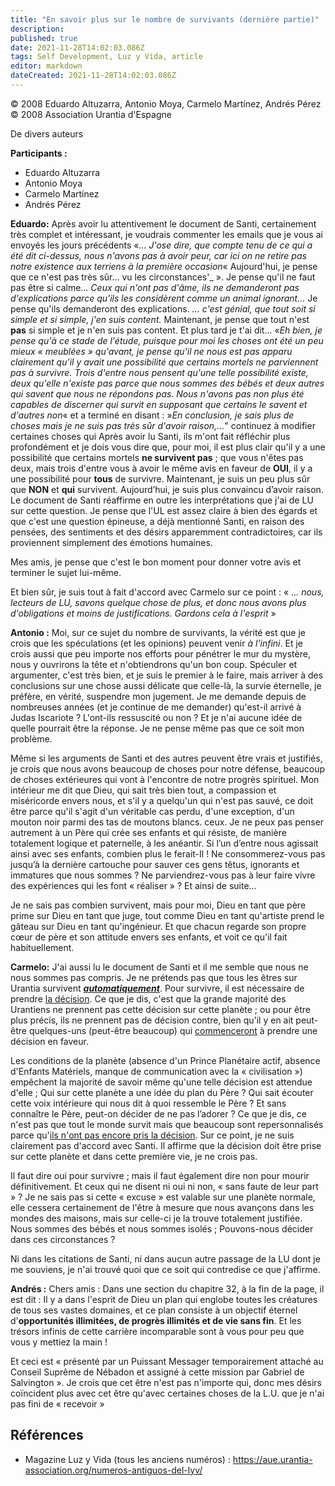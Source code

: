 ```yaml
---
title: "En savoir plus sur le nombre de survivants (dernière partie)"
description: 
published: true
date: 2021-11-28T14:02:03.086Z
tags: Self Development, Luz y Vida, article
editor: markdown
dateCreated: 2021-11-28T14:02:03.086Z
---
```


<p class="v-card v-sheet theme--light gray lighten-3 px-2">© 2008 Eduardo Altuzarra, Antonio Moya, Carmelo Martínez, Andrés Pérez<br>© 2008 Association Urantia d'Espagne</p>


De divers auteurs

**Participants :**

- Eduardo Altuzarra
- Antonio Moya
- Carmelo Martínez
- Andrés Pérez

**Eduardo:** Après avoir lu attentivement le document de Santi, certainement très complet et intéressant, je voudrais commenter les emails que je vous ai envoyés les jours précédents «_... J'ose dire, que compte tenu de ce qui a été dit ci-dessus, nous n'avons pas à avoir peur, car ici on ne retire pas notre existence aux terriens à la première occasion_« Aujourd'hui, je pense que ce n'est pas très sûr... vu les circonstances'_ ». Je pense qu'il ne faut pas être si calme... _Ceux qui n'ont pas d'âme, ils ne demanderont pas d'explications parce qu'ils les considèrent comme un animal ignorant..._ Je pense qu'ils demanderont des explications. _... c'est génial, que tout soit si simple et si simple, j'en suis content._ Maintenant, je pense que tout n'est **pas** si simple et je n'en suis pas content. Et plus tard je t'ai dit... «_Eh bien, je pense qu'à ce stade de l'étude, puisque pour moi les choses ont été un peu mieux « meublées » qu'avant, je pense qu'il ne nous est pas apparu clairement qu'il y avait une possibilité que certains mortels ne parviennent pas à survivre. Trois d'entre nous pensent qu'une telle possibilité existe, deux qu'elle n'existe pas parce que nous sommes des bébés et deux autres qui savent que nous ne répondons pas. Nous n'avons pas non plus été capables de discerner qui survit en supposant que certains le savent et d'autres non_« et a terminé en disant : »_En conclusion, je sais plus de choses mais je ne suis pas très sûr d'avoir raison,..._" continuez à modifier certaines choses qui Après avoir lu Santi, ils m'ont fait réfléchir plus profondément et je dois vous dire que, pour moi, il est plus clair qu'il y a une possibilité que certains mortels **ne survivent pas** ; que vous n'êtes pas deux, mais trois d'entre vous à avoir le même avis en faveur de **OUI**, il y a une possibilité pour **tous** de survivre. Maintenant, je suis un peu plus sûr que **NON** et **qui** survivent. Aujourd’hui, je suis plus convaincu d’avoir raison. Le document de Santi réaffirme en outre les interprétations que j'ai de LU sur cette question. Je pense que l'UL est assez claire à bien des égards et que c'est une question épineuse, a déjà mentionné Santi, en raison des pensées, des sentiments et des désirs apparemment contradictoires, car ils proviennent simplement des émotions humaines.

Mes amis, je pense que c'est le bon moment pour donner votre avis et terminer le sujet lui-même.

Et bien sûr, je suis tout à fait d'accord avec Carmelo sur ce point : « _... nous, lecteurs de LU, savons quelque chose de plus, et donc nous avons plus d'obligations et moins de justifications. Gardons cela à l'esprit_ »

**Antonio :** Moi, sur ce sujet du nombre de survivants, la vérité est que je crois que les spéculations (et les opinions) peuvent venir _à l'infini_. Et je crois aussi que peu importe nos efforts pour pénétrer le mur du mystère, nous y ouvrirons la tête et n'obtiendrons qu'un bon coup. Spéculer et argumenter, c'est très bien, et je suis le premier à le faire, mais arriver à des conclusions sur une chose aussi délicate que celle-là, la survie éternelle, je préfère, en vérité, suspendre mon jugement. Je me demande depuis de nombreuses années (et je continue de me demander) qu'est-il arrivé à Judas Iscariote ? L'ont-ils ressuscité ou non ? Et je n'ai aucune idée de quelle pourrait être la réponse. Je ne pense même pas que ce soit mon problème.

Même si les arguments de Santi et des autres peuvent être vrais et justifiés, je crois que nous avons beaucoup de choses pour notre défense, beaucoup de choses extérieures qui vont à l'encontre de notre progrès spirituel. Mon intérieur me dit que Dieu, qui sait très bien tout, a compassion et miséricorde envers nous, et s'il y a quelqu'un qui n'est pas sauvé, ce doit être parce qu'il s'agit d'un véritable cas perdu, d'une exception, d'un mouton noir parmi des tas de moutons blancs. ceux. Je ne peux pas penser autrement à un Père qui crée ses enfants et qui résiste, de manière totalement logique et paternelle, à les anéantir. Si l’un d’entre nous agissait ainsi avec ses enfants, combien plus le ferait-Il ! Ne consommerez-vous pas jusqu’à la dernière cartouche pour sauver ces gens têtus, ignorants et immatures que nous sommes ? Ne parviendrez-vous pas à leur faire vivre des expériences qui les font « réaliser » ? Et ainsi de suite...

Je ne sais pas combien survivent, mais pour moi, Dieu en tant que père prime sur Dieu en tant que juge, tout comme Dieu en tant qu'artiste prend le gâteau sur Dieu en tant qu'ingénieur. Et que chacun regarde son propre cœur de père et son attitude envers ses enfants, et voit ce qu'il fait habituellement.

**Carmelo:** J'ai aussi lu le document de Santi et il me semble que nous ne nous sommes pas compris. Je ne prétends pas que tous les êtres sur Urantia survivent ***<ins>automatiquement</ins>***. Pour survivre, il est nécessaire de prendre <ins>la décision</ins>. Ce que je dis, c'est que la grande majorité des Urantiens ne prennent pas cette décision sur cette planète ; ou pour être plus précis, ils ne prennent pas de décision contre, bien qu'il y en ait peut-être quelques-uns (peut-être beaucoup) qui <ins>commenceront</ins> à prendre une décision en faveur.

Les conditions de la planète (absence d'un Prince Planétaire actif, absence d'Enfants Matériels, manque de communication avec la « civilisation ») empêchent la majorité de savoir même qu'une telle décision est attendue d'elle ; Qui sur cette planète a une idée du plan du Père ? Qui sait écouter cette voix intérieure qui nous dit à quoi ressemble le Père ? Et sans connaître le Père, peut-on décider de ne pas l’adorer ? Ce que je dis, ce n'est pas que tout le monde survit mais que beaucoup sont repersonnalisés parce qu'<ins>ils n'ont pas encore pris la décision</ins>. Sur ce point, je ne suis clairement pas d'accord avec Santi. Il affirme que la décision doit être prise sur cette planète et dans cette première vie, je ne crois pas.

Il faut dire oui pour survivre ; mais il faut également dire non pour mourir définitivement. Et ceux qui ne disent ni oui ni non, « sans faute de leur part » ? Je ne sais pas si cette « excuse » est valable sur une planète normale, elle cessera certainement de l'être à mesure que nous avançons dans les mondes des maisons, mais sur celle-ci je la trouve totalement justifiée. Nous sommes des bébés et nous sommes isolés ; Pouvons-nous décider dans ces circonstances ?

Ni dans les citations de Santi, ni dans aucun autre passage de la LU dont je me souviens, je n'ai trouvé quoi que ce soit qui contredise ce que j'affirme.

**Andrés :** Chers amis : Dans une section du chapitre 32, à la fin de la page, il est dit : Il y a dans l'esprit de Dieu un plan qui englobe toutes les créatures de tous ses vastes domaines, et ce plan consiste à un objectif éternel d'**opportunités illimitées, de progrès illimités et de vie sans fin**. Et les trésors infinis de cette carrière incomparable sont à vous pour peu que vous y mettiez la main !

Et ceci est « présenté par un Puissant Messager temporairement attaché au Conseil Suprême de Nébadon et assigné à cette mission par Gabriel de Salvington ». Je crois que cet être n'est pas n'importe qui, donc mes désirs coïncident plus avec cet être qu'avec certaines choses de la L.U. que je n'ai pas fini de « recevoir »

## Références

- Magazine Luz y Vida (tous les anciens numéros) : https://aue.urantia-association.org/numeros-antiguos-del-lyv/

